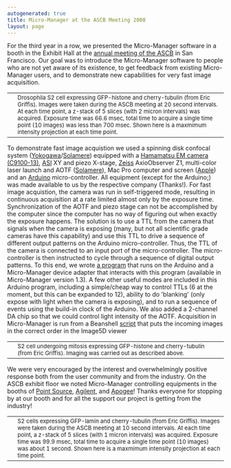 ```yaml
---
autogenerated: true
title: Micro-Manager at the ASCB Meeting 2008
layout: page
---
```


For the third year in a row, we presented the Micro-Manager software in
a booth in the Exhibit Hall at the [annual meeting of the
ASCB](http://www.ascb.org/meetings/) in San Francisco. Our goal was to
introduce the Micro-Manager software to people who are not yet aware of
its existence, to get feedback from existing Micro-Manager users, and to
demonstrate new capabilities for very fast image acquisition.

|     |                                                                                                                                                                                                                                                                                                                                                                                                                                          |
|-----|------------------------------------------------------------------------------------------------------------------------------------------------------------------------------------------------------------------------------------------------------------------------------------------------------------------------------------------------------------------------------------------------------------------------------------------|
|     | <font size=-1>Drosophila S2 cell expressing GFP-histone and cherry-tubulin (from Eric Griffis). Images were taken during the ASCB meeting at 20 second intervals. At each time point, a z-stack of 5 slices (with 2 micron intervals) was acquired. Exposure time was 66.6 msec, total time to acquire a single time point (10 images) was less than 700 msec. Shown here is a maxmimum intensity projection at each time point. </font> |

To demonstrate fast image acquistion we used a spinning disk confocal
system
([Yokogawa](http://www.yokogawa.com/scanner/products/csuX1e.htm)/[Solamere](http://www.solameretech.com/))
equipped with a [Hamamatsu EM camera
(C9100-13)](http://sales.hamamatsu.com/en/products/system-division/cameras/all-uv-vis-ir-cameras/part-c9100-13.php),
[ASI](http://www.asiimaging.com/) XY and piezo X-stage,
[Zeiss](http://www.zeiss.com) AxioObserver Z1, multi-color laser launch
and AOTF ([Solamere](http://www.solameretech.com/)), Mac Pro computer
and screen ([Apple](http://www.apple.com)) and an
[Arduino](http://www.arduino.cc/) micro-controller. All equipment
(except for the Arduino;) was made available to us by the respective
company (Thanks!). For fast image acquistion, the camera was run in
self-triggered mode, resulting in continuous acquisition at a rate
limited almost only by the exposure time. Synchronization of the AOTF
and piezo stage can not be accomplished by the computer since the
computer has no way of figuring out when exactly the exposure happens.
The solution is to use a TTL from the camera that signals when the
camera is exposing (many, but not all scientific grade cameras have this
capability) and use this TTL to drive a sequence of different output
patterns on the Arduino micro-controller. Thus, the TTL of the camera is
connected to an input port of the micro-controller. The micro-controller
is then instructed to cycle through a sequence of digital output
patterns. To this end, we wrote [a
program](https://valelab.ucsf.edu/svn/micromanager2/branches/micromanager1.3/DeviceAdapters/Arduino/AOTFcontroller/AOTFcontroller.pde)
that runs on the Arduino and a Micro-Manager device adapter that
interacts with this program (available in Micro-Manager version 1.3). A
few other useful modes are included in this Arduino program, including a
simple/cheap way to control TTLs (6 at the moment, but this can be
expanded to 12), ability to do 'blanking' (only expose with light when
the camera is exposing), and to run a sequence of events using the
build-in clock of the Arduino. We also added a 2-channel DA chip so that
we could control light intensity of the AOTF. Acquisition in
Micro-Manager is run from a Beanshell
[script](http://valelab.ucsf.edu/~nico/MMwiki/images/3/3f/MultiFastZStackASI.bsh)
that puts the incoming images in the correct order in the Image5D viewer

|     |                                                                                                                                                             |
|-----|-------------------------------------------------------------------------------------------------------------------------------------------------------------|
|     | <font size=-1>S2 cell undergoing mitosis expressing GFP-histone and cherry-tubulin (from Eric Griffis). Imaging was carried out as described above. </font> |

We were very encouraged by the interest and overwhelmingly positive
response both from the user community and from the industry. On the ASCB
exhibit floor we noted Micro-Manager controlling equipments in the
booths of [Point
Source](http://www.point-source.com/newsview.asp?id=29),
[Agilent](http://www.till-photonics.com/Products/imic.php), and
[Apogee](http://www.ccd.com/)! Thanks everyone for stopping by at our
booth and for all the support our project is getting from the industry!

|     |                                                                                                                                                                                                                                                                                                                                                                                                                          |
|-----|--------------------------------------------------------------------------------------------------------------------------------------------------------------------------------------------------------------------------------------------------------------------------------------------------------------------------------------------------------------------------------------------------------------------------|
|     | <font size=-1>S2 cells expressing GFP-lamin and cherry-tubulin (from Eric Griffis). Images were taken during the ASCB meeting at 10 second intervals. At each time point, a z-stack of 5 slices (with 1 micron intervals) was acquired. Exposure time was 99.9 msec, total time to acquire a single time point (10 images) was about 1 second. Shown here is a maxmimum intensity projection at each time point. </font> |

  
